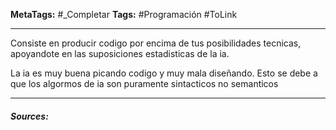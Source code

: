 **MetaTags:** #_Completar
**Tags:** #Programación  #ToLink 
- - -

Consiste en producir codigo por encima de tus posibilidades tecnicas, apoyandote en las suposiciones estadisticas de la ia.

La ia es muy buena picando codigo y muy mala diseñando.
Esto se debe a que los algormos de ia son puramente sintacticos no semanticos


- - - 
#### ***Sources:***